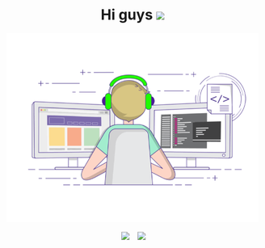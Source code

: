 <h1 align="center"> Hi guys <img src="https://github.com/TheDudeThatCode/TheDudeThatCode/blob/master/Assets/Hi.gif" width="40px"></h1>

<p align="center">
  <img src="https://raw.githubusercontent.com/devSouvik/devSouvik/master/gif3.gif" width="500" />
</p>
<p align="center">
  &nbsp;<a href="https://www.facebook.com/lehuuhieu.0310/" target="_blank"><img align="center" src="https://cdn.jsdelivr.net/npm/simple-icons@3.0.1/icons/facebook.svg" width="35" /></a>
   &nbsp; &nbsp;<a href="mailto:lehuuhieuak@gmail.com" target="_blank"><img align="center" src="https://cdn.jsdelivr.net/npm/simple-icons@3.0.1/icons/gmail.svg"  width="35" /></a>
</p>

